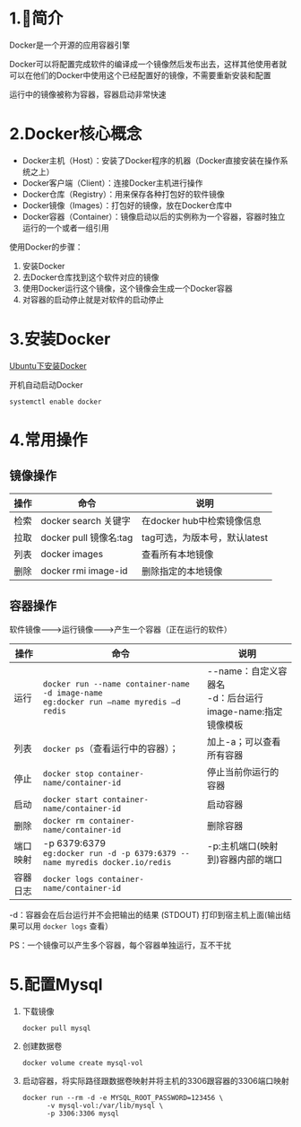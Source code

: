 # 1.🐋简介

Docker是一个开源的应用容器引擎

Docker可以将配置完成软件的编译成一个镜像然后发布出去，这样其他使用者就可以在他们的Docker中使用这个已经配置好的镜像，不需要重新安装和配置

运行中的镜像被称为容器，容器启动非常快速

# 2.Docker核心概念

- Docker主机（Host）：安装了Docker程序的机器（Docker直接安装在操作系统之上）
- Docker客户端（Client）：连接Docker主机进行操作
- Docker仓库（Registry）：用来保存各种打包好的软件镜像
- Docker镜像（Images）：打包好的镜像，放在Docker仓库中
- Docker容器（Container）：镜像启动以后的实例称为一个容器，容器时独立运行的一个或者一组引用

使用Docker的步骤：

1. 安装Docker
2. 去Docker仓库找到这个软件对应的镜像
3. 使用Docker运行这个镜像，这个镜像会生成一个Docker容器
4. 对容器的启动停止就是对软件的启动停止

# 3.安装Docker

[Ubuntu下安装Docker](https://www.jianshu.com/p/7f920ca189ce)

开机自动启动Docker

```shell
systemctl enable docker
```

# 4.常用操作

## 镜像操作

| 操作 | 命令                   | 说明                          |
| ---- | ---------------------- | ----------------------------- |
| 检索 | docker search 关键字   | 在docker hub中检索镜像信息    |
| 拉取 | docker pull 镜像名:tag | tag可选，为版本号，默认latest |
| 列表 | docker images          | 查看所有本地镜像              |
| 删除 | docker rmi image-id    | 删除指定的本地镜像            |

## 容器操作

软件镜像--->运行镜像--->产生一个容器（正在运行的软件）

| 操作     | 命令                                                         | 说明                                                         |
| -------- | ------------------------------------------------------------ | ------------------------------------------------------------ |
| 运行     | `docker run --name container-name -d image-name`<br/>`eg:docker run –name myredis –d redis` | --name：自定义容器名<br/>-d：后台运行<br/>image-name:指定镜像模板 |
| 列表     | `docker ps`（查看运行中的容器）；                            | 加上-a；可以查看所有容器                                     |
| 停止     | `docker stop container-name/container-id`                    | 停止当前你运行的容器                                         |
| 启动     | `docker start container-name/container-id`                   | 启动容器                                                     |
| 删除     | `docker rm container-name/container-id`                      | 删除容器                                                     |
| 端口映射 | -p 6379:6379<br/>`eg:docker run -d -p 6379:6379 --name myredis docker.io/redis` | -p:主机端口(映射到)容器内部的端口                            |
| 容器日志 | `docker logs container-name/container-id`                    |                                                              |

-d：容器会在后台运行并不会把输出的结果 (STDOUT) 打印到宿主机上面(输出结果可以用 `docker logs` 查看）

PS：一个镜像可以产生多个容器，每个容器单独运行，互不干扰

# 5.配置Mysql

1. 下载镜像

   `docker pull mysql`

2. 创建数据卷

   `docker volume create mysql-vol`
   
3. 启动容器，将实际路径跟数据卷映射并将主机的3306跟容器的3306端口映射

   ```shell
   docker run --rm -d -e MYSQL_ROOT_PASSWORD=123456 \
         -v mysql-vol:/var/lib/mysql \
         -p 3306:3306 mysql
   ```

   

